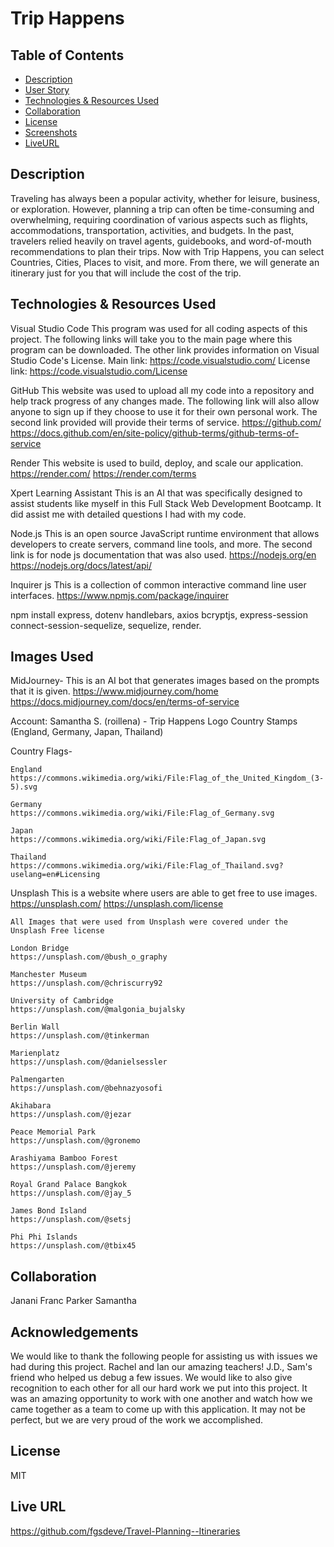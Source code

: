# Trip Happens

## Table of Contents

- [Description](#Description)
- [User Story](#UserStory)
- [Technologies & Resources Used](#Technologies&ResourcesUsed)
- [Collaboration](#Collaboration)
- [License](#License)
- [Screenshots](#Screenshots)
- [LiveURL](#live-url)

## Description

Traveling has always been a popular activity, whether for leisure, business, or exploration. However, planning a trip can often be time-consuming and overwhelming, requiring coordination of various aspects such as flights, accommodations, transportation, activities, and budgets. In the past, travelers relied heavily on travel agents, guidebooks, and word-of-mouth recommendations to plan their trips. Now with Trip Happens, you can select Countries, Cities, Places to visit, and more.  From there, we will generate an itinerary just for you that will include the cost of the trip.




## Technologies & Resources Used

Visual Studio Code
    This program was used for all coding aspects of this project.  The following links will take you to the main page where this program can be downloaded. The other link provides information on Visual Studio Code's License.
    Main link: https://code.visualstudio.com/
    License link: https://code.visualstudio.com/License

GitHub
    This website was used to upload all my code into a repository and help track progress of any changes made. The following link will also allow anyone to sign up if they choose to use it for their own personal work. The second link provided will provide their terms of service.
    https://github.com/
    https://docs.github.com/en/site-policy/github-terms/github-terms-of-service

Render
    This website is used to build, deploy, and scale our application.
    https://render.com/
    https://render.com/terms

Xpert Learning Assistant
    This is an AI that was specifically designed to assist students like myself in this Full Stack Web Development Bootcamp. It did assist me with detailed questions I had with my code. 

Node.js
    This is an open source JavaScript runtime environment that allows developers to create servers, command line tools, and more. The second link is for node js documentation that was also used. 
    https://nodejs.org/en
    https://nodejs.org/docs/latest/api/

Inquirer js
    This is a collection of common interactive command line user interfaces.
    https://www.npmjs.com/package/inquirer

npm install express, dotenv handlebars, axios bcryptjs, express-session connect-session-sequelize, sequelize, render.

## Images Used

MidJourney- 
    This is an AI bot that generates images based on the prompts that it is given. 
    https://www.midjourney.com/home
    https://docs.midjourney.com/docs/en/terms-of-service

Account: Samantha S. (roillena) -
    Trip Happens Logo
    Country Stamps (England, Germany, Japan, Thailand)


Country Flags-

    England
    https://commons.wikimedia.org/wiki/File:Flag_of_the_United_Kingdom_(3-5).svg

    Germany
    https://commons.wikimedia.org/wiki/File:Flag_of_Germany.svg

    Japan
    https://commons.wikimedia.org/wiki/File:Flag_of_Japan.svg

    Thailand
    https://commons.wikimedia.org/wiki/File:Flag_of_Thailand.svg?uselang=en#Licensing

Unsplash
    This is a website where users are able to get free to use images.
    https://unsplash.com/
    https://unsplash.com/license

    All Images that were used from Unsplash were covered under the Unsplash Free license

    London Bridge
    https://unsplash.com/@bush_o_graphy

    Manchester Museum
    https://unsplash.com/@chriscurry92

    University of Cambridge
    https://unsplash.com/@malgonia_bujalsky

    Berlin Wall
    https://unsplash.com/@tinkerman

    Marienplatz
    https://unsplash.com/@danielsessler

    Palmengarten
    https://unsplash.com/@behnazyosofi

    Akihabara
    https://unsplash.com/@jezar

    Peace Memorial Park
    https://unsplash.com/@gronemo

    Arashiyama Bamboo Forest
    https://unsplash.com/@jeremy

    Royal Grand Palace Bangkok
    https://unsplash.com/@jay_5

    James Bond Island
    https://unsplash.com/@setsj

    Phi Phi Islands
    https://unsplash.com/@tbix45

## Collaboration
Janani
Franc 
Parker 
Samantha 

## Acknowledgements
We would like to thank the following people for assisting us with issues we had during this project.  Rachel and Ian our amazing teachers! J.D., Sam's friend who helped us debug a few issues. 
We would like to also give recognition to each other for all our hard work we put into this project.  It was an amazing opportunity to work with one another and watch how we came together as a team to come up with this application.  It may not be perfect, but we are very proud of the work we accomplished.

## License
MIT


## Live URL

 https://github.com/fgsdeve/Travel-Planning--Itineraries